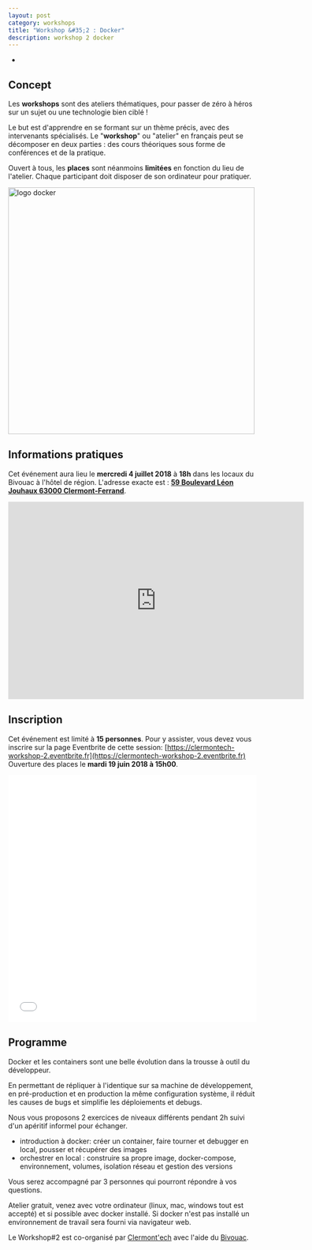 ```yaml
---
layout: post
category: workshops
title: "Workshop &#35;2 : Docker"
description: workshop 2 docker
---
```

-

## Concept

Les **workshops** sont des ateliers thématiques, pour
passer de zéro à héros sur un sujet ou une technologie bien ciblé !

Le but est d'apprendre en se formant sur un thème précis, avec des intervenants
spécialisés. Le "**workshop**" ou "atelier" en français peut se décomposer en deux
parties : des cours théoriques sous forme de conférences et de la pratique.

Ouvert à tous, les **places** sont néanmoins **limitées** en fonction du lieu
de l'atelier.
Chaque participant doit disposer de son ordinateur pour pratiquer.

<img src="/images/docker.png" alt="logo docker" width="500px"/>

## Informations pratiques

Cet événement aura lieu le **mercredi 4 juillet 2018** à **18h** dans les locaux du Bivouac
à l'hôtel de région. L'adresse exacte est :
[**59 Boulevard Léon Jouhaux 63000 Clermont-Ferrand**](https://osm.org/go/0AkOKx_14--).

<iframe width="600" height="400" frameborder="0" scrolling="no" marginheight="0" marginwidth="0" src="https://www.openstreetmap.org/export/embed.html?bbox=3.1138730049133305%2C45.79396934299903%2C3.117982149124146%2C45.79611996814522&amp;layer=mapnik&amp;marker=45.7950446659467%2C3.115927577018738" style="border: none"></iframe>

## Inscription

Cet événement est limité à **15 personnes**.  Pour y assister, vous devez vous
inscrire sur la page Eventbrite de cette session: [https://clermontech-workshop-2.eventbrite.fr](https://clermontech-workshop-2.eventbrite.fr)
Ouverture des places le **mardi 19 juin 2018 à 15h00**.

<iframe src="//eventbrite.fr/tickets-external?eid=47158241570&ref=etckt" frameborder="0" height="500" width="100%" vspace="0" hspace="0" marginheight="5" marginwidth="5" scrolling="auto" allowtransparency="true"></iframe>


## Programme

Docker et les containers sont une belle évolution dans la trousse à outil du développeur.

En permettant de répliquer à l'identique sur sa machine de développement, en
pré-production et en production la même configuration système, il réduit les
causes de bugs et simplifie les déploiements et debugs.

Nous vous proposons 2 exercices de niveaux différents pendant 2h suivi d'un
apéritif informel pour échanger.

* introduction à docker: créer un container, faire tourner et debugger en local, pousser et récupérer des images
* orchestrer en local : construire sa propre image, docker-compose, environnement, volumes, isolation réseau et gestion des versions

Vous serez accompagné par 3 personnes qui pourront répondre à vos questions.

Atelier gratuit, venez avec votre ordinateur (linux, mac, windows tout est accepté)
et si possible avec docker installé.
Si docker n'est pas installé un environnement de travail sera fourni via navigateur web.

Le Workshop#2 est co-organisé par [Clermont'ech](https://clermontech.org) avec
l'aide du [Bivouac](http://www.lebivouac.com/).
